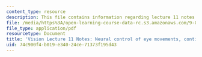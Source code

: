 ```yaml
---
content_type: resource
description: This file contains information regarding lecture 11 notes.
file: /media/https%3A/open-learning-course-data-rc.s3.amazonaws.com/9-04-sensory-systems-fall-2013/74c900f4b019e34024ce71373f195d43_MIT9_04F13_Vis11.pdf
file_type: application/pdf
resourcetype: Document
title: 'Vision Lecture 11 Notes: Neural control of eye movements, continued'
uid: 74c900f4-b019-e340-24ce-71373f195d43
---
```

